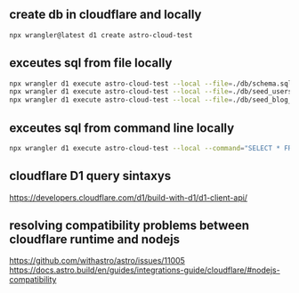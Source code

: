 ## create db in cloudflare and locally
```bash
npx wrangler@latest d1 create astro-cloud-test
```

## exceutes sql from file locally

```bash
npx wrangler d1 execute astro-cloud-test --local --file=./db/schema.sql
npx wrangler d1 execute astro-cloud-test --local --file=./db/seed_users.sql
npx wrangler d1 execute astro-cloud-test --local --file=./db/seed_blog_posts.sql
```

## exceutes sql from command line locally

```bash
npx wrangler d1 execute astro-cloud-test --local --command="SELECT * FROM users"
```

## cloudflare D1 query sintaxys

https://developers.cloudflare.com/d1/build-with-d1/d1-client-api/

## resolving compatibility problems between cloudflare runtime and nodejs 

https://github.com/withastro/astro/issues/11005
https://docs.astro.build/en/guides/integrations-guide/cloudflare/#nodejs-compatibility